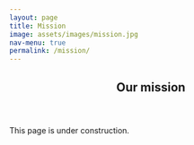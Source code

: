 ```yaml
---
layout: page
title: Mission
image: assets/images/mission.jpg
nav-menu: true
permalink: /mission/
---
```


<!-- Main -->
<div id="main" class="alt">

<!-- One -->
<section id="one">
	<div class="inner">
		<header class="major">
			<h1>Our mission</h1>
		</header>

<p>
This page is under construction.
</p>
